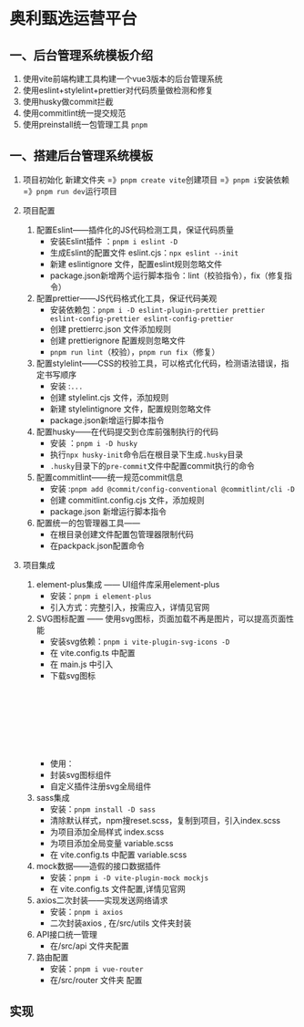 # 奥利甄选运营平台
## 一、后台管理系统模板介绍
   1. 使用vite前端构建工具构建一个vue3版本的后台管理系统
   2. 使用eslint+stylelint+prettier对代码质量做检测和修复
   3. 使用husky做commit拦截
   4. 使用commitlint统一提交规范
   5. 使用preinstall统一包管理工具 `pnpm`
## 一、搭建后台管理系统模板
   1. 项目初始化
      新建文件夹 =》`pnpm create vite`创建项目 =》`pnpm i`安装依赖 =》`pnpm run dev`运行项目

   2. 项目配置
      1. 配置Eslint——插件化的JS代码检测工具，保证代码质量
         - 安装Eslint插件 ：`pnpm i eslint -D`
         - 生成Eslint的配置文件 eslint.cjs：`npx eslint --init`
         - 新建 eslintignore 文件，配置eslint规则忽略文件
         - package.json新增两个运行脚本指令：lint（校验指令），fix（修复指令）
      2. 配置prettier——JS代码格式化工具，保证代码美观
         - 安装依赖包：`pnpm i -D eslint-plugin-prettier prettier eslint-config-prettier eslint-config-prettier`
         - 创建 prettierrc.json 文件添加规则
         - 创建 prettierignore 配置规则忽略文件
         - `pnpm run lint`（校验），`pnpm run fix`（修复）
      3. 配置stylelint——CSS的校验工具，可以格式化代码，检测语法错误，指定书写顺序
         - 安装 :`...`
         - 创建 stylelint.cjs 文件，添加规则
         - 新建 stylelintignore 文件，配置规则忽略文件
         - package.json新增运行脚本指令
      4. 配置husky——在代码提交到仓库前强制执行的代码
         - 安装 ：`pnpm i -D husky`
         - 执行`npx husky-init`命令后在根目录下生成`.husky`目录
         - `.husky`目录下的`pre-commit`文件中配置commit执行的命令
      5. 配置commitlint——统一规范commit信息
         - 安装 :`pnpm add @commit/config-conventional @commitlint/cli -D`
         - 创建 commitlint.config.cjs 文件，添加规则
         - package.json 新增运行脚本指令
      6. 配置统一的包管理器工具——
         - 在根目录创建文件配置包管理器限制代码
         - 在packpack.json配置命令


   3. 项目集成
      1. element-plus集成 —— UI组件库采用element-plus
         - 安装：`pnpm i element-plus`
         - 引入方式：完整引入，按需应入，详情见官网
      2. SVG图标配置 —— 使用svg图标，页面加载不再是图片，可以提高页面性能
         - 安装svg依赖：`pnpm i vite-plugin-svg-icons -D`
         - 在 vite.config.ts 中配置
         - 在 main.js 中引入
         - 下载svg图标
         - 使用： <svg style="设置图标大小"><use xlink:href="#icon-图标名字" fill="设置图标颜色" ></use></svg>
         - 封装svg图标组件
         - 自定义插件注册svg全局组件
      3. sass集成
         - 安装：`pnpm install -D sass`
         - 清除默认样式，npm搜reset.scss，复制到项目，引入index.scss
         - 为项目添加全局样式 index.scss
         - 为项目添加全局变量 variable.scss
         - 在 vite.config.ts 中配置 variable.scss
      4. mock数据——造假的接口数据插件
         - 安装：`pnpm i -D vite-plugin-mock mockjs`
         - 在 vite.config.ts 文件配置,详情见官网
      5. axios二次封装——实现发送网络请求
         - 安装：`pnpm i axios`
         - 二次封装axios , 在/src/utils 文件夹封装
      6. API接口统一管理
         - 在/src/api 文件夹配置
      7. 路由配置
         - 安装：`pnpm i vue-router`
         -  在/src/router 文件夹 配置

## 实现
